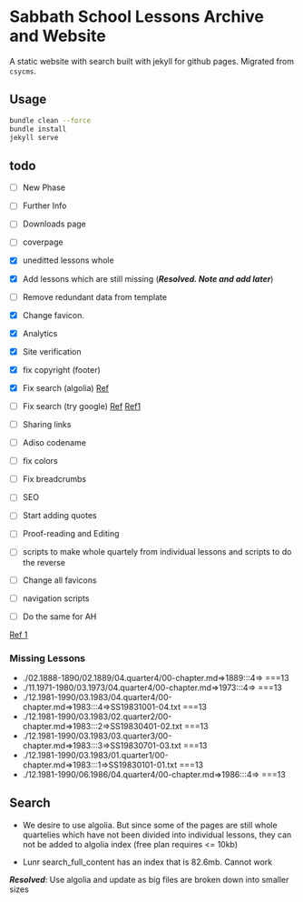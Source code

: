 # Sabbath School Lessons Archive and Website

A static website with search built with jekyll for github pages. Migrated from `csycms`.

## Usage
```bash
bundle clean --force
bundle install
jekyll serve
```

## todo
- [ ] New Phase
- [ ] Further Info
- [ ] Downloads page
- [ ] coverpage
- [X] uneditted lessons  whole
- [X] Add lessons which are still missing (***Resolved. Note and add later***)
- [ ] Remove redundant data from template
- [X] Change favicon.
- [X] Analytics
- [X] Site verification
- [X] fix copyright (footer)
- [X] Fix search (algolia) [Ref](https://mmistakes.github.io/minimal-mistakes/docs/configuration/)
- [ ] Fix search (try google) [Ref](https://cse.google.com/cse?cx=5b4b52d25ed2f2d48) [Ref1](https://cse.google.com/cse/create/getcode?cx=c5c90b4a01058b7cc)
- [ ] Sharing links
- [ ] Adiso codename
- [ ] fix colors
- [ ] Fix breadcrumbs
- [ ] SEO
- [ ] Start adding quotes
- [ ] Proof-reading and Editing
- [ ] scripts to make whole quartely from individual lessons and scripts to do the reverse
- [ ] Change all favicons
- [ ] navigation scripts
- [ ] Do the same for AH


[Ref 1](https://www.cross-validated.com/Personal-website-with-Minimal-Mistakes-Jekyll-Theme-HOWTO-Part-IV/)


### Missing Lessons
- ./02.1888-1890/02.1889/04.quarter4/00-chapter.md=>1889:::4=> ===13
- ./11.1971-1980/03.1973/04.quarter4/00-chapter.md=>1973:::4=> ===13
- ./12.1981-1990/03.1983/04.quarter4/00-chapter.md=>1983:::4=>SS19831001-04.txt ===13
- ./12.1981-1990/03.1983/02.quarter2/00-chapter.md=>1983:::2=>SS19830401-02.txt ===13
- ./12.1981-1990/03.1983/03.quarter3/00-chapter.md=>1983:::3=>SS19830701-03.txt ===13
- ./12.1981-1990/03.1983/01.quarter1/00-chapter.md=>1983:::1=>SS19830101-01.txt ===13
- ./12.1981-1990/06.1986/04.quarter4/00-chapter.md=>1986:::4=> ===13


## Search
- We desire to use algolia. But since some of the pages are still whole quartelies which have not been divided into individual lessons, they can not be added to algolia index (free plan requires <= 10kb)

- Lunr search_full_content has an index that is 82.6mb. Cannot work

***Resolved***: Use algolia and update as big files are broken down into smaller sizes